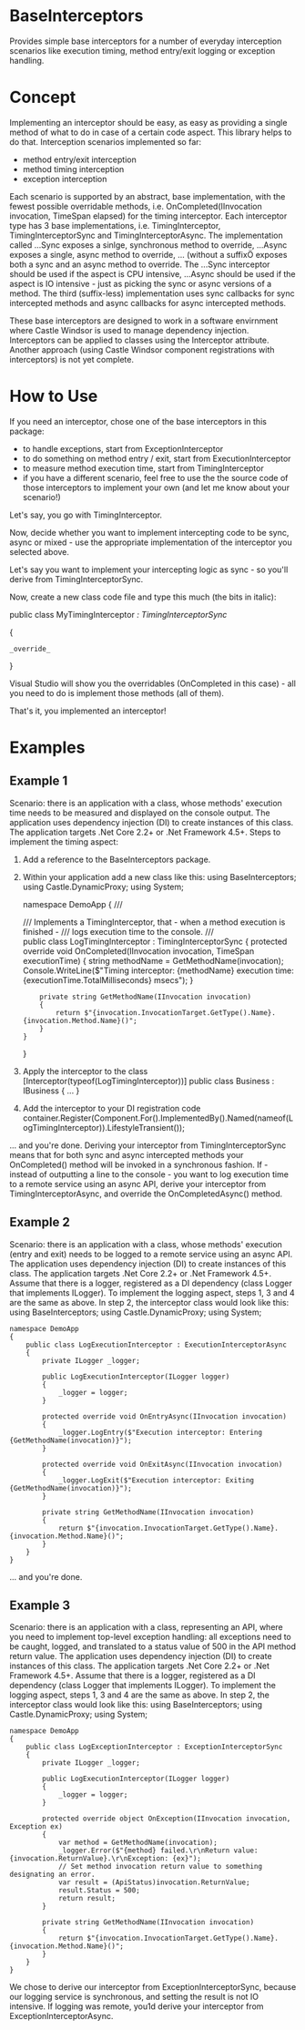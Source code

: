 # BaseInterceptors
Provides simple base interceptors for a number of everyday interception scenarios like execution timing, method entry/exit logging or exception handling.

# Concept
Implementing an interceptor should be easy, as easy as providing a single method of what to do in case of a certain code aspect.
This library helps to do that.
Interception scenarios implemented so far:
 - method entry/exit interception
 - method timing interception
 - exception interception

Each scenario is supported by an abstract, base implementation, with the fewest possible overridable methods, i.e. OnCompleted(IInvocation invocation, TimeSpan elapsed) for the timing interceptor.
Each interceptor type has 3 base implementations, i.e. TimingInterceptor, TimingInterceptorSync and TimingInterceptorAsync. The implementation called ...Sync exposes a sinlge, synchronous method to override, ...Async exposes a single, async method to override, ... (without a suffixÖ exposes both a sync and an async method to override. The ...Sync interceptor should be used if the aspect is CPU intensive, ...Async should be used if the aspect is IO intensive - just as picking the sync or async versions of a method. The third (suffix-less) implementation uses sync callbacks for sync intercepted methods and async callbacks for async intercepted methods.

These base interceptors are designed to work in a software envirnment where Castle Windsor is used to manage dependency injection. Interceptors can be applied to classes using the Interceptor attribute.
Another approach (using Castle Windsor component registrations with interceptors) is not yet complete.

# How to Use
If you need an interceptor, chose one of the base interceptors in this package:
 - to handle exceptions, start from ExceptionInterceptor
 - to do something on method entry / exit, start from ExecutionInterceptor
 - to measure method execution time, start from TimingInterceptor
 - if you have a different scenario, feel free to use the the source code of those interceptors to implement your own (and let me know about your scenario!)
 
Let's say, you go with TimingInterceptor.

Now, decide whether you want to implement intercepting code to be sync, async or mixed - use the appropriate implementation of the interceptor you selected above.

Let's say you want to implement your intercepting logic as sync - so you'll derive from TimingInterceptorSync.

Now, create a new class code file and type this much (the bits in italic):

public class MyTimingInterceptor _: TimingInterceptorSync_

{

    _override_

}

Visual Studio will show you the overridables (OnCompleted in this case) - all you need to do is implement those methods (all of them).

That's it, you implemented an interceptor!

# Examples
## Example 1
Scenario: there is an application with a class, whose methods' execution time needs to be measured and displayed on the console output. The application uses dependency injection (DI) to create instances of this class. The application targets .Net Core 2.2+ or .Net Framework 4.5+.
Steps to implement the timing aspect:
 1. Add a reference to the BaseInterceptors package.
 2. Within your application add a new class like this:
    using BaseInterceptors;
    using Castle.DynamicProxy;
    using System;
    
    namespace DemoApp
    {
        /// <summary>
        /// Implements a TimingInterceptor, that - when a method execution is finished -
        /// logs execution time to the console.
        /// </summary>
        public class LogTimingInterceptor : TimingInterceptorSync
        {
            protected override void OnCompleted(IInvocation invocation, TimeSpan executionTime)
            {
                string methodName = GetMethodName(invocation);
                Console.WriteLine($"Timing interceptor: {methodName} execution time: {executionTime.TotalMilliseconds} msecs");
            }
    
            private string GetMethodName(IInvocation invocation)
            {
                return $"{invocation.InvocationTarget.GetType().Name}.{invocation.Method.Name}()";
            }
        }
    }
 3. Apply the interceptor to the class
    [Interceptor(typeof(LogTimingInterceptor))]
    public class Business : IBusiness
    {
      ...
    }
 4. Add the interceptor to your DI registration code
    container.Register(Component.For<LogTimingInterceptor>().ImplementedBy<LogTimingInterceptor>().Named(nameof(LogTimingInterceptor)).LifestyleTransient());

 ... and you're done. Deriving your interceptor from TimingInterceptorSync means that for both sync and async intercepted methods your OnCompleted() method will be invoked in a synchronous fashion. If - instead of outputting a line to the console - you want to log execution time to a remote service using an async API, derive your interceptor from TimingInterceptorAsync, and override the OnCompletedAsync() method.

## Example 2
Scenario: there is an application with a class, whose methods' execution (entry and exit) needs to be logged to a remote service using an async API. The application uses dependency injection (DI) to create instances of this class. The application targets .Net Core 2.2+ or .Net Framework 4.5+. Assume that there is a logger, registered as a DI dependency (class Logger that implements ILogger).
To implement the logging aspect, steps 1, 3 and 4 are the same as above. In step 2, the interceptor class would look like this:
    using BaseInterceptors;
    using Castle.DynamicProxy;
    using System;
    
    namespace DemoApp
    {
        public class LogExecutionInterceptor : ExecutionInterceptorAsync
        {
            private ILogger _logger;
            
            public LogExecutionInterceptor(ILogger logger)
            {
                _logger = logger;
            }
            
            protected override void OnEntryAsync(IInvocation invocation)
            {
                _logger.LogEntry($"Execution interceptor: Entering {GetMethodName(invocation)}");
            }
    
            protected override void OnExitAsync(IInvocation invocation)
            {
                _logger.LogExit($"Execution interceptor: Exiting {GetMethodName(invocation)}");
            }
    
            private string GetMethodName(IInvocation invocation)
            {
                return $"{invocation.InvocationTarget.GetType().Name}.{invocation.Method.Name}()";
            }
        }
    }
  ... and you're done.
  
## Example 3
Scenario: there is an application with a class, representing an API, where you need to implement top-level exception handling: all exceptions need to be caught, logged, and translated to a status value of 500 in the API method return value.
The application uses dependency injection (DI) to create instances of this class. The application targets .Net Core 2.2+ or .Net Framework 4.5+. Assume that there is a logger, registered as a DI dependency (class Logger that implements ILogger).
To implement the logging aspect, steps 1, 3 and 4 are the same as above. In step 2, the interceptor class would look like this:
    using BaseInterceptors;
    using Castle.DynamicProxy;
    using System;
    
    namespace DemoApp
    {
        public class LogExceptionInterceptor : ExceptionInterceptorSync
        {
            private ILogger _logger;
            
            public LogExecutionInterceptor(ILogger logger)
            {
                _logger = logger;
            }
            
            protected override object OnException(IInvocation invocation, Exception ex)
            {
                var method = GetMethodName(invocation);
                _logger.Error($"{method} failed.\r\nReturn value: {invocation.ReturnValue}.\r\nException: {ex}");
                // Set method invocation return value to something designating an error.
                var result = (ApiStatus)invocation.ReturnValue;
                result.Status = 500;
                return result;
            }
    
            private string GetMethodName(IInvocation invocation)
            {
                return $"{invocation.InvocationTarget.GetType().Name}.{invocation.Method.Name}()";
            }
        }
    }
We chose to derive our interceptor from ExceptionInterceptorSync, because our logging service is synchronous, and setting the result is not IO intensive. If logging was remote, you1d derive your interceptor from ExceptionInterceptorAsync.
